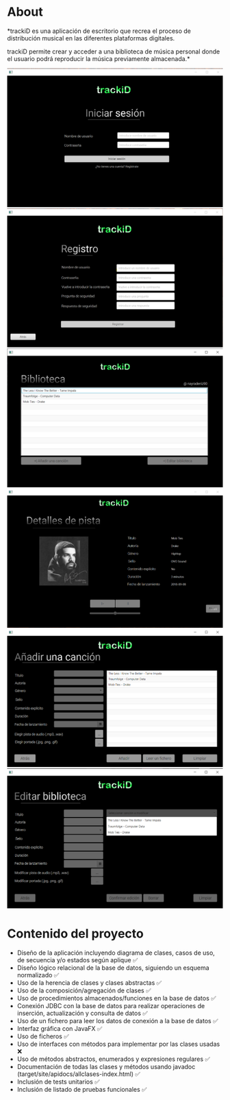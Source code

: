 # About

*trackiD es una aplicación de escritorio que recrea el proceso de distribución musical en las 
diferentes plataformas digitales.

trackiD permite crear y acceder a una biblioteca de música personal donde el usuario podrá reproducir la música previamente almacenada.*

![inicio_sesion](images/1.png)
![registro](images/2.png)
![panel_usuario](images/3.png)
![nuevo_lanzamiento](images/4.png)
![nuevo_lanzamiento_2](images/5.png)
![nuevo_lanzamiento_3](images/6.png)

# Contenido del proyecto

- Diseño de la aplicación incluyendo diagrama de clases, casos de uso, de 
secuencia y/o estados según aplique :white_check_mark:
- Diseño lógico relacional de la base de datos, siguiendo un esquema 
normalizado :white_check_mark:
- Uso de la herencia de clases y clases abstractas :white_check_mark:
- Uso de la composición/agregación de clases :white_check_mark:
- Uso de procedimientos almacenados/funciones en la base de datos :white_check_mark:
- Conexión JDBC con la base de datos para realizar operaciones de inserción, 
actualización y consulta de datos :white_check_mark:
- Uso de un fichero para leer los datos de conexión a la base de datos :white_check_mark:
- Interfaz gráfica con JavaFX :white_check_mark:
- Uso de ficheros :white_check_mark:
- Uso de interfaces con métodos para implementar por las clases usadas :x:
- Uso de métodos abstractos, enumerados y expresiones regulares :white_check_mark:
- Documentación de todas las clases y métodos usando javadoc (target/site/apidocs/allclases-index.html) :white_check_mark:
- Inclusión de tests unitarios :white_check_mark:
- Inclusión de listado de pruebas funcionales :white_check_mark:
